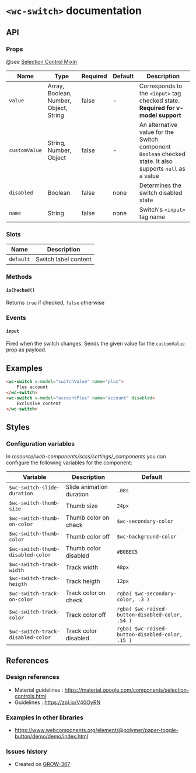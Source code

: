 # `<wc-switch>` documentation


## API

### Props

@see [Selection Control Mixin](https://github.com/hulilabs/web-components/blob/master/src/web-components/selection-controls/mixins/selection-control_mixin.js)

| Name | Type | Required | Default | Description
| --- | --- | ---  | ---  | ---
| `value` | Array, Boolean, Number, Object, String | false | - | Corresponds to the `<input>` tag checked state. **Required for v-model support**
| `customValue` | String, Number, Object | false | - | An alternative value for the Switch component `Boolean` checked state. It also supports `null` as a value
| `disabled` | Boolean | false | none | Determines the switch disabled state
| `name` | String | false | none | Switch's `<input>` tag name

### Slots

| Name | Description |
| --- | --- |
| `default` | Switch label content |

### Methods

#### `isChecked()`

Returns `true` if checked, `false` otherwise

### Events

#### `input`

Fired when the switch changes. Sends the given value for the `customValue` prop as payload.

## Examples

``` html
<wc-switch v-model="switchValue" name="plus"> 
    Plus account
</wc-switch>
<wc-switch v-model="accountPlus" name="account" disabled> 
    Exclusive content
</wc-switch>
```

## Styles

### Configuration variables

In *resource/web-components/scss/settings/_components* you can configure the following variables for the component:

| Variable | Description | Default
| --- | --- | ---
|`$wc-switch-slide-duration` | Slide animation duration  | `.08s` |
|`$wc-switch-thumb-size` | Thumb size | `24px` |
|`$wc-switch-thumb-on-color` | Thumb color on check | `$wc-secondary-color` |
|`$wc-switch-thumb-color` | Thumb color off | `$wc-background-color` |
|`$wc-switch-thumb-disabled-color` | Thumb color disabled | `#B0BEC5` |
|`$wc-switch-track-width` | Track width | `48px` |
|`$wc-switch-track-heigth` | Track heigth | `12px` |
|`$wc-switch-track-on-color` | Track color on check | `rgba( $wc-secondary-color, .3 )` |
|`$wc-switch-track-color` | Track color off | `rgba( $wc-raised-button-disabled-color, .54 )` |
|`$wc-switch-track-disabled-color` | Track color disabled | `rgba( $wc-raised-button-disabled-color, .15 )` |

## References

### Design references

* Material guidelines : https://material.google.com/components/selection-controls.html
* Guidelines : https://zpl.io/V40OyRN

### Examples in other libraries

* https://www.webcomponents.org/element/@polymer/paper-toggle-button/demo/demo/index.html

### Issues history

* Created on [GROW-367](https://hulihealth.atlassian.net/browse/HULI-367)
